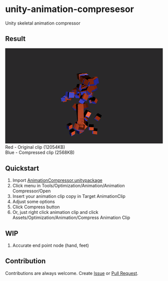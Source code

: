 # unity-animation-compresesor
Unity skeletal animation compressor


## Result
![cap01](ReadmeAssets/Sample_0.gif)  
Red - Original clip (12054KB)  
Blue - Compressed clip (2568KB)  

## Quickstart
1. Import [AnimationCompressor.unitypackage](https://github.com/fish-ken/unity-animation-compressor/releases)
1. Click menu in Tools/Optimization/Animation/Animation Compressor/Open
1. Insert your animation clip copy in Target AnimationClip  
1. Adjust some options  
1. Click Compress button
1. Or, just right click animation clip and click Assets/Optimization/Animation/Compress Animation Clip

## WIP
1. Accurate end point node (hand, feet)

## Contribution
Contributions are always welcome.
Create [Issue](https://github.com/fish-ken/unity-animation-compressor/issues) or [Pull Request](https://github.com/fish-ken/unity-animation-compressor/pulls).

 
